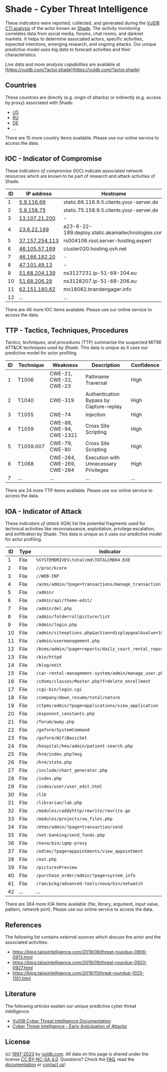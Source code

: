 # Shade - Cyber Threat Intelligence

These _indicators_ were reported, collected, and generated during the [VulDB CTI analysis](https://vuldb.com/?kb.cti) of the actor known as [Shade](https://vuldb.com/?actor.shade). The _activity monitoring_ correlates data from social media, forums, chat rooms, and darknet markets. It helps to determine associated actors, specific activities, expected intentions, emerging research, and ongoing attacks. Our unique _predictive model_ uses _big data_ to forecast activities and their characteristics.

_Live data_ and more _analysis capabilities_ are available at [https://vuldb.com/?actor.shade](https://vuldb.com/?actor.shade)

## Countries

These _countries_ are directly (e.g. origin of attacks) or indirectly (e.g. access by proxy) associated with Shade:

* [US](https://vuldb.com/?country.us)
* [RU](https://vuldb.com/?country.ru)
* [DE](https://vuldb.com/?country.de)
* ...

There are 15 more country items available. Please use our online service to access the data.

## IOC - Indicator of Compromise

These _indicators of compromise_ (IOC) indicate associated network resources which are known to be part of research and attack activities of Shade.

ID | IP address | Hostname | Campaign | Confidence
-- | ---------- | -------- | -------- | ----------
1 | [5.9.116.66](https://vuldb.com/?ip.5.9.116.66) | static.66.116.9.5.clients.your-server.de | - | High
2 | [5.9.158.75](https://vuldb.com/?ip.5.9.158.75) | static.75.158.9.5.clients.your-server.de | - | High
3 | [13.107.21.200](https://vuldb.com/?ip.13.107.21.200) | - | - | High
4 | [23.6.22.189](https://vuldb.com/?ip.23.6.22.189) | a23-6-22-189.deploy.static.akamaitechnologies.com | - | High
5 | [37.157.254.113](https://vuldb.com/?ip.37.157.254.113) | rs004106.root.server-hosting.expert | - | High
6 | [46.105.57.169](https://vuldb.com/?ip.46.105.57.169) | cluster020.hosting.ovh.net | - | High
7 | [46.166.182.20](https://vuldb.com/?ip.46.166.182.20) | - | - | High
8 | [47.101.49.13](https://vuldb.com/?ip.47.101.49.13) | - | - | High
9 | [51.68.204.139](https://vuldb.com/?ip.51.68.204.139) | ns3127231.ip-51-68-204.eu | - | High
10 | [51.68.206.28](https://vuldb.com/?ip.51.68.206.28) | ns3128207.ip-51-68-206.eu | - | High
11 | [62.151.180.62](https://vuldb.com/?ip.62.151.180.62) | mx18062.brandengager.info | - | High
12 | ... | ... | ... | ...

There are 46 more IOC items available. Please use our online service to access the data.

## TTP - Tactics, Techniques, Procedures

_Tactics, techniques, and procedures_ (TTP) summarize the suspected MITRE ATT&CK techniques used by _Shade_. This data is unique as it uses our predictive model for actor profiling.

ID | Technique | Weakness | Description | Confidence
-- | --------- | -------- | ----------- | ----------
1 | T1006 | CWE-21, CWE-22, CWE-23 | Pathname Traversal | High
2 | T1040 | CWE-319 | Authentication Bypass by Capture-replay | High
3 | T1055 | CWE-74 | Injection | High
4 | T1059 | CWE-88, CWE-94, CWE-1321 | Cross Site Scripting | High
5 | T1059.007 | CWE-79, CWE-80 | Cross Site Scripting | High
6 | T1068 | CWE-264, CWE-269, CWE-284 | Execution with Unnecessary Privileges | High
7 | ... | ... | ... | ...

There are 24 more TTP items available. Please use our online service to access the data.

## IOA - Indicator of Attack

These _indicators of attack_ (IOA) list the potential fragments used for technical activities like reconnaissance, exploitation, privilege escalation, and exfiltration by Shade. This data is unique as it uses our predictive model for actor profiling.

ID | Type | Indicator | Confidence
-- | ---- | --------- | ----------
1 | File | `%SYSTEMDRIVE%\totalcmd\TOTALCMD64.EXE` | High
2 | File | `//proc/kcore` | Medium
3 | File | `//WEB-INF` | Medium
4 | File | `/acms/admin/?page=transactions/manage_transaction` | High
5 | File | `/admin/` | Low
6 | File | `/admin/api/theme-edit/` | High
7 | File | `/admin/del.php` | High
8 | File | `/admin/folderrollpicture/list` | High
9 | File | `/Admin/login.php` | High
10 | File | `/admin/siteoptions.php&action=displaygoal&value=1&roleid=1` | High
11 | File | `/admin/usermanagement.php` | High
12 | File | `/bcms/admin/?page=reports/daily_court_rental_report` | High
13 | File | `/bin/httpd` | Medium
14 | File | `/blog/edit` | Medium
15 | File | `/car-rental-management-system/admin/manage_user.php` | High
16 | File | `/cdsms/classes/Master.php?f=delete_enrollment` | High
17 | File | `/cgi-bin/login.cgi` | High
18 | File | `/company/down_resume/total/nature` | High
19 | File | `/ctpms/admin/?page=applications/view_application` | High
20 | File | `/exponent_constants.php` | High
21 | File | `/forum/away.php` | High
22 | File | `/goform/SystemCommand` | High
23 | File | `/goform/WifiBasicSet` | High
24 | File | `/hospital/hms/admin/patient-search.php` | High
25 | File | `/hrm/index.php?msg` | High
26 | File | `/hrm/state.php` | High
27 | File | `/include/chart_generator.php` | High
28 | File | `/index.php` | Medium
29 | File | `/index/user/user_edit.html` | High
30 | File | `/lib` | Low
31 | File | `/librarian/lab.php` | High
32 | File | `/modules/caddyhttp/rewrite/rewrite.go` | High
33 | File | `/modules/projects/vw_files.php` | High
34 | File | `/mtms/admin/?page=transaction/send` | High
35 | File | `/net-banking/send_funds.php` | High
36 | File | `/nova/bin/igmp-proxy` | High
37 | File | `/odlms/?page=appointments/view_appointment` | High
38 | File | `/out.php` | Medium
39 | File | `/picturesPreview` | High
40 | File | `/purchase_order/admin/?page=system_info` | High
41 | File | `/ram/pckg/advanced-tools/nova/bin/netwatch` | High
42 | ... | ... | ...

There are 364 more IOA items available (file, library, argument, input value, pattern, network port). Please use our online service to access the data.

## References

The following list contains _external sources_ which discuss the actor and the associated activities:

* https://blog.talosintelligence.com/2019/09/threat-roundup-0906-0913.html
* https://blog.talosintelligence.com/2019/09/threat-roundup-0920-0927.html
* https://blog.talosintelligence.com/2019/11/threat-roundup-1025-1101.html

## Literature

The following _articles_ explain our unique predictive cyber threat intelligence:

* [VulDB Cyber Threat Intelligence Documentation](https://vuldb.com/?kb.cti)
* [Cyber Threat Intelligence - Early Anticipation of Attacks](https://www.scip.ch/en/?labs.20201022)

## License

(c) [1997-2023](https://vuldb.com/?kb.changelog) by [vuldb.com](https://vuldb.com/?kb.about). All data on this page is shared under the license [CC BY-NC-SA 4.0](https://creativecommons.org/licenses/by-nc-sa/4.0/). Questions? Check the [FAQ](https://vuldb.com/?kb.faq), read the [documentation](https://vuldb.com/?kb) or [contact us](https://vuldb.com/?contact)!
